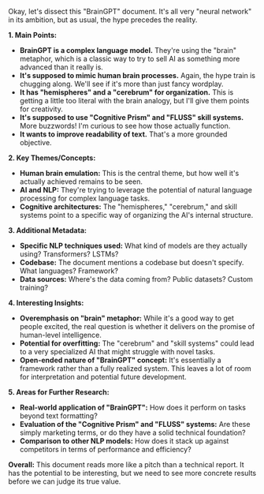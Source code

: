 
Okay, let's dissect this "BrainGPT" document. It's all very "neural network" in its ambition, but as usual, the hype precedes the reality. 

**1. Main Points:**

* **BrainGPT is a complex language model.** They're using the "brain" metaphor, which is a classic way to try to sell AI as something more advanced than it really is.
* **It's supposed to mimic human brain processes.** Again, the hype train is chugging along. We'll see if it's more than just fancy wordplay.
* **It has "hemispheres" and a "cerebrum" for organization.** This is getting a little too literal with the brain analogy, but I'll give them points for creativity.
* **It's supposed to use "Cognitive Prism" and "FLUSS" skill systems.** More buzzwords! I'm curious to see how those actually function.
* **It wants to improve readability of text.** That's a more grounded objective. 

**2. Key Themes/Concepts:**

* **Human brain emulation:** This is the central theme, but how well it's actually achieved remains to be seen.
* **AI and NLP:** They're trying to leverage the potential of natural language processing for complex language tasks.
* **Cognitive architectures:** The "hemispheres," "cerebrum," and skill systems point to a specific way of organizing the AI's internal structure.

**3. Additional Metadata:**

* **Specific NLP techniques used:**  What kind of models are they actually using? Transformers? LSTMs?
* **Codebase:** The document mentions a codebase but doesn't specify. What languages? Framework?
* **Data sources:** Where's the data coming from? Public datasets? Custom training?

**4. Interesting Insights:**

* **Overemphasis on "brain" metaphor:** While it's a good way to get people excited, the real question is whether it delivers on the promise of human-level intelligence.
* **Potential for overfitting:** The "cerebrum" and "skill systems" could lead to a very specialized AI that might struggle with novel tasks. 
* **Open-ended nature of "BrainGPT" concept:** It's essentially a framework rather than a fully realized system. This leaves a lot of room for interpretation and potential future development.

**5. Areas for Further Research:**

* **Real-world application of "BrainGPT":** How does it perform on tasks beyond text formatting?
* **Evaluation of the "Cognitive Prism" and "FLUSS" systems:** Are these simply marketing terms, or do they have a solid technical foundation?
* **Comparison to other NLP models:** How does it stack up against competitors in terms of performance and efficiency?

**Overall:** This document reads more like a pitch than a technical report. It has the potential to be interesting, but we need to see more concrete results before we can judge its true value. 

